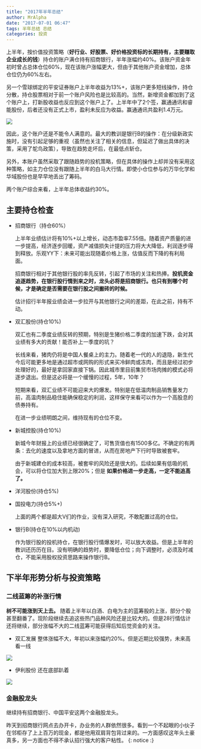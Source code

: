 ```yaml
---
title: "2017年半年总结"
author: MrAlpha
date: "2017-07-01 06:47"
tags: 半年总结 总结
categories: 投资
---
```


上半年，按价值投资策略（**好行业、好股票、好价格投资标的长期持有，主要赚取企业成长的钱**）持仓的账户满仓持有招商银行，半年涨幅约40%。该账户资金年初时曾占总体仓位60%，现在该账户涨幅更大，但由于其他账户资金增加，总体仓位仍为60%左右。

另一个雪球绑定的平安证券账户上半年收益为13%+，该账户更多短线操作，持仓分散，持仓股票相对于前一个账户风险也是比较高的。当然，新增资金都加到了这个账户上，打新股收益也反应到这个账户上了。上半年中了2个签，赢通通讯和睿能股份，后者还没有正式上市，盈利未反应为收益。赢通通讯共盈利1.4万元。

![](http://7xonmk.com1.z0.glb.clouddn.com/2017-07-01_7-52-02.png)

因此，这个账户还是不能令人满意的。最大的教训是银行B的操作：在分级新政实施时，没有引起足够的重视（虽然也关注了相关的信息，但延迟了做出具体的决策，采用了鸵鸟政策），导致在趋势走坏后，在最低点斩仓。

另外，本账户虽然采取了跟随趋势的投机策略，但在具体的操作上却并没有采用这种策略，如主力仓位没有跟随上半年的白马大行情。即使小仓位参与的万华化学和华域股份也是早早地丢出了筹码。

两个账户综合来看，上半年总体收益约30%。

## 主要持仓检查

- 招商银行（持仓60%）

  上半年业绩估计将有10%+以上增长，动态市盈率7.55倍。随着资产质量的进一步提高，经济逐步回暖，资产减值损失计提的压力将大大降低，利润逐步得到释放。乐观YY下：未来可能出现随着价格上涨，估值反而下降的有利局面。

  招商银行相对于其他银行股的率先反转，引起了市场的关注和热捧。**投机资金追逐趋势，在银行股行情到来之时，龙头必将是招商银行。也只有到哪个时候，才是确定是否需要在银行股之间搬砖的时候。**

  估计招行半年报业绩会进一步拉开与其他银行之间的差距，在此之前，持有不动。

- 双汇股份(持仓10%)

  双汇也有二季度业绩反转的预期，特别是生猪价格二季度的加速下跌，会对其业绩有多大的贡献！能否补上一季度的坑？

  长线来看，猪肉仍将是中国人餐桌上的主力。随着老一代的人的退隐，新生代今后可能更多地是通过超市或网购的形式来买冷鲜肉或冻肉，而且是经过初步处理好的，最好是拿回家直接下锅。因此城市里目前集贸市场肉摊的模式必将逐步退出。但是这必将是一个缓慢的过程，5年，10年？

  短期来看，双汇业绩不可能迎来大的爆发。特别是在低温肉制品销售量发力前，高温肉制品稳住能确保稳定的利润，这样保守来看可以作为一个高股息的债券持有。

  在进一步业绩明朗之间，维持现有的仓位不变。

- 新城控股(持仓10%)

  新城今年财报上的业绩已经很确定了，可售货值也有1500多亿。不确定的有两条：去化的速度以及拿地方面的冒进，从而在房地产下行时导致被套牢。

  由于新城建仓的成本较高，被套牢的风险还是很大的。后续如果有低吸的机会，可以将仓位加大到上限20%；但是 **如果价格进一步走高，一定不能追高了。**

- 洋河股份(持仓5%)

- 国投电力(持仓5%+)

  上面的两个都是超大V们的作业，没有深入研究，不敢配置过高的仓位。

- 银行B(持仓在10%以内机动)

  作为银行股的投机持仓，在银行股行情爆发时，可以放大收益。但是上半年的教训还历历在目。没有明确的趋势时，要降低仓位；向下调整时，必须及时减仓，不能采用股权投资思路来操作银行B。

## 下半年形势分析与投资策略

### 二线蓝筹的补涨行情

**树不可能涨到天上去。** 随着上半年以白酒、白电为主的蓝筹股的上涨，部分个股甚至翻番了。现阶段继续去追这些热门品种风险还是比较大的。但是28行情估计还将继续，部分涨幅不大的二线蓝筹可能获得后知后觉资金的关注。

- 双汇发展 整体涨幅不大，年初以来涨幅约20%。但是近期比较强势，未来高看一线

![](http://7xonmk.com1.z0.glb.clouddn.com/2017-07-01_7-14-28.png)

- 伊利股份 还在底部趴着

![](http://7xonmk.com1.z0.glb.clouddn.com/2017-07-01_7-18-18.png)

### 金融股龙头

继续持有招商银行、中国平安这两个金融股龙头。

昨天到招商银行网点去办开卡，办业务的人群依然很多。看到一个不起眼的小伙子在邻柜存了上上百万的现金，都是他用双肩背包背过来的。一方面感叹这年头土豪真多，另一方面也不得不承认招行强大的客户粘性。
{: notice :}
